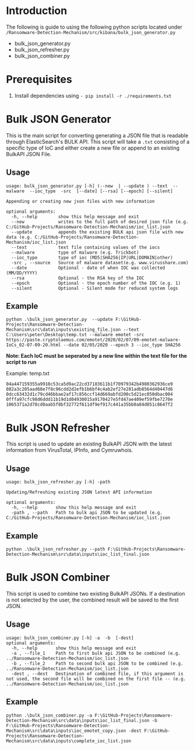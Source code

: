 # Introduction
The following is guide to using the following python scripts located under ``/Ransomware-Detection-Mechanism/src/kibana/bulk_json_generator.py``
* bulk_json_generator.py
* bulk_json_refresher.py
* bulk_json_combiner.py

# Prerequisites
1. Install dependencies using `- pip install -r ./requirements.txt`

# Bulk JSON Generator
This is the main script for converting generating a JSON file that is readable through ElasticSearch's BULK API. This script will take a `.txt` consisting of a specific type of IoC and either create a new file or append to an existing BulkAPI JSON File.

## Usage
```
usage: bulk_json_generator.py [-h] (--new  | --update ) --text  --malware  --ioc_type  -src  [--date] [--rsa] [--epoch] [--silent]

Appending or creating new json files with new information

optional arguments:
  -h, --help        show this help message and exit
  --new             writes to the full path of desired json file (e.g. C:/GitHub-Projects/Ransomware-Detection-Mechanism/ioc_list.json
  --update          appends the existing BULK api json file with new data (e.g. C:/GitHub-Projects/Ransomware-Detection-Mechanism/ioc_list.json
  --text            text file containing values of the iocs
  --malware         type of malware (e.g. Trickbot)
  --ioc_type        type of ioc (MD5|SHA256|IP|URL|DOMAIN|other)
  -src , --source   Source of malware dataset(e.g. www.virusshare.com)
  --date            Optional - date of when IOC was collected (MM/DD/YYYY)
  --rsa             Optional - the RSA key of the IOC
  --epoch           Optional - the epoch number of the IOC (e.g. 1)
  --silent          Optional - Silent mode for reduced system logs
```

## Example
```
python .\bulk_json_generator.py  --update F:\GitHub-Projects\Ransomware-Detection-Mechanism\src\data\inputs\existing_file.json --text C:\Users\peter\Desktop\temp.txt --malware emotet -src https://paste.cryptolaemus.com/emotet/2020/02/07/09-emotet-malware-IoCs_02-07-09-20.html --date 02/05/2020 --epoch 3 --ioc_type SHA256                                                
```

**Note: Each IoC must be seperated by a new line within the text file for the script to run**

Example: temp.txt
```
04a447159355a9910c53ca5d9ac22cd37183611b1f70979342b4980362936ce9
082a3c205aad68e7f8c96cdd2d2efb1b6bf4c4ab2ef27e281adb8564d40447d6
0dcc63432d1c79cd46bbae2af17c856ccf14d669abfd200c5d21ec050dbac004
0fffa97cfc98d6ddd11b19d1d04930015a9170427e5fd47ae409ef59fbe7270e
1065371a2d78cd0aab5f8bf32772f611df9ef917c441a35bb0a84d051c8647f2

```
# Bulk JSON Refresher
This script is used to update an existing BulkAPI JSON with the latest information from VirusTotal, IPInfo, and Cymruwhois.

## Usage
```
usage: bulk_json_refresher.py [-h] -path

Updating/Refreshing existing JSON latest API information

optional arguments:
  -h, --help       show this help message and exit
  -path , --path   Path to bulk api JSON to be updated (e.g. C:/GitHub-Projects/Ransomware-Detection-Mechanism/ioc_list.json
```
## Example
```
python .\bulk_json_refresher.py --path F:\GitHub-Projects\Ransomware-Detection-Mechanism\src\data\inputs\ioc_list_final.json
```
# Bulk JSON Combiner
This script is used to combine two existing BulkAPI JSONs.  If a destination is not selected by the user, the combined result will be saved to the first JSON.

## Usage
```
usage: bulk_json_combiner.py [-h] -a  -b  [-dest]
optional arguments:
  -h, --help       show this help message and exit
  -a , --file_1    Path to first bulk api JSON to be combined (e.g. ../Ransomware-Detection-Mechanism/ioc_list.json
  -b , --file_2    Path to second bulk api JSON to be combined (e.g. ../Ransomware-Detection-Mechanism/ioc_list.json
  -dest , --dest   Destination of combined file, if this argument is not used, the second file will be combined on the first file -- (e.g. ../Ransomware-Detection-Mechanism/ioc_list.json  
```

## Example
```
python .\bulk_json_combiner.py -a F:\GitHub-Projects\Ransomware-Detection-Mechanism\src\data\inputs\ioc_list_final.json -b 
F:\GitHub-Projects\Ransomware-Detection-Mechanism\src\data\inputs\ioc_emotet_copy.json -dest F:\GitHub-Projects\Ransomware-Detection-Mechanism\src\data\inputs\complete_ioc_list.json    
```